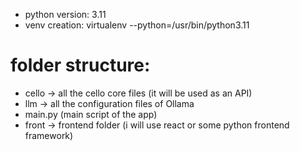 - python version: 3.11
- venv creation: virtualenv <venv-name> --python=/usr/bin/python3.11

# folder structure:

- cello -> all the cello core files (it will be used as an API)
- llm -> all the configuration files of Ollama
- main.py (main script of the app)
- front -> frontend folder (i will use react or some python frontend framework)
